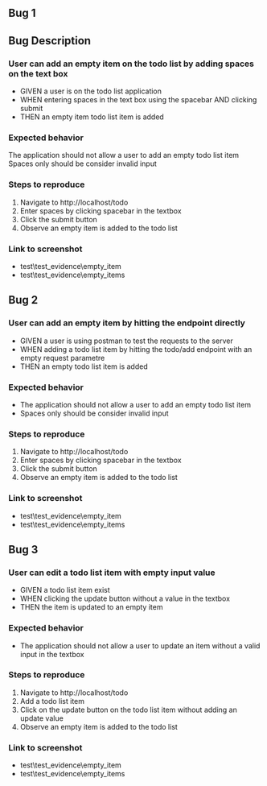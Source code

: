 ## Bug 1
## Bug Description
### User can add an empty item on the todo list by adding spaces on the text box
- GIVEN a user is on the todo list application
- WHEN entering spaces in the text box using the spacebar AND clicking submit
- THEN an empty item todo list item is added

### Expected behavior
The application should not allow a user to add an empty todo list item
Spaces only should be consider invalid input

### Steps to reproduce
1. Navigate to http://localhost/todo
2. Enter spaces by clicking spacebar in the textbox
3. Click the submit button
4. Observe an empty item is added to the todo list

### Link to screenshot
- test\test_evidence\empty_item
- test\test_evidence\empty_items

## Bug 2
### User can add an empty item by hitting the endpoint directly
- GIVEN a user is using postman to test the requests to the server
- WHEN adding a todo list item by hitting the todo/add endpoint with an empty request parametre
- THEN an empty todo list item is added

### Expected behavior
- The application should not allow a user to add an empty todo list item
- Spaces only should be consider invalid input

### Steps to reproduce
1. Navigate to http://localhost/todo
2. Enter spaces by clicking spacebar in the textbox
3. Click the submit button
4. Observe an empty item is added to the todo list

### Link to screenshot
- test\test_evidence\empty_item
- test\test_evidence\empty_items

## Bug 3
### User can edit a todo list item with empty input value
- GIVEN a todo list item exist
- WHEN clicking the update button without a value in the textbox
- THEN the item is updated to an empty item

### Expected behavior
- The application should not allow a user to update an item without a valid input in the textbox

### Steps to reproduce
1. Navigate to http://localhost/todo
2. Add a todo list item
3. Click on the update button on the todo list item without adding an update value
4. Observe an empty item is added to the todo list

### Link to screenshot
- test\test_evidence\empty_item
- test\test_evidence\empty_items
